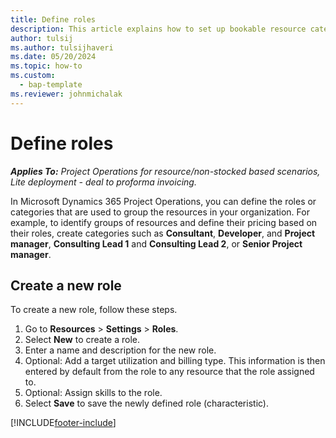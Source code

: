 ```yaml
---
title: Define roles
description: This article explains how to set up bookable resource categories.
author: tulsij
ms.author: tulsijhaveri
ms.date: 05/20/2024
ms.topic: how-to
ms.custom: 
  - bap-template
ms.reviewer: johnmichalak
---
```


# Define roles

_**Applies To:** Project Operations for resource/non-stocked based scenarios, Lite deployment - deal to proforma invoicing._

In Microsoft Dynamics 365 Project Operations, you can define the roles or categories that are used to group the resources in your organization. For example, to identify groups of resources and define their pricing based on their roles, create categories such as **Consultant**, **Developer**, and **Project manager**, **Consulting Lead 1** and **Consulting Lead 2**, or **Senior Project manager**.

## Create a new role

To create a new role, follow these steps.

1. Go to **Resources** \> **Settings** \> **Roles**.
1. Select **New** to create a role.
1. Enter a name and description for the new role.
1. Optional: Add a target utilization and billing type. This information is then entered by default from the role to any resource that the role assigned to.
1. Optional: Assign skills to the role.
1. Select **Save** to save the newly defined role (characteristic).

[!INCLUDE[footer-include](../includes/footer-banner.md)]
